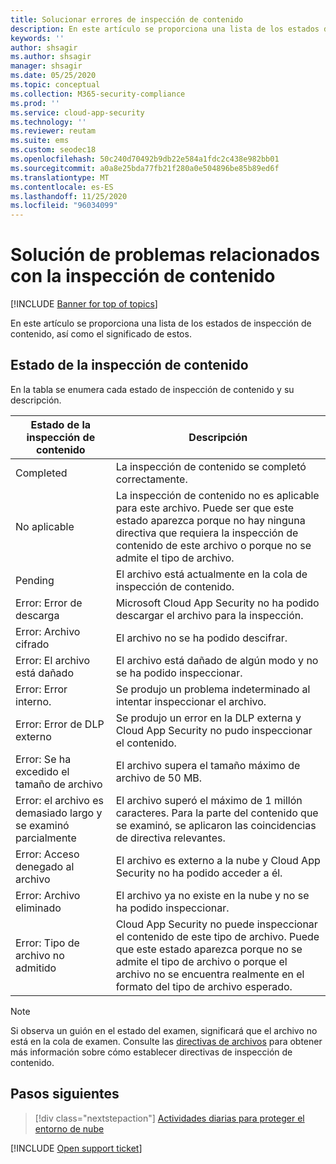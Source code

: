 ```yaml
---
title: Solucionar errores de inspección de contenido
description: En este artículo se proporciona una lista de los estados de inspección de contenido, así como el significado de estos.
keywords: ''
author: shsagir
ms.author: shsagir
manager: shsagir
ms.date: 05/25/2020
ms.topic: conceptual
ms.collection: M365-security-compliance
ms.prod: ''
ms.service: cloud-app-security
ms.technology: ''
ms.reviewer: reutam
ms.suite: ems
ms.custom: seodec18
ms.openlocfilehash: 50c240d70492b9db22e584a1fdc2c438e982bb01
ms.sourcegitcommit: a0a8e25bda77fb21f280a0e504896be85b89ed6f
ms.translationtype: MT
ms.contentlocale: es-ES
ms.lasthandoff: 11/25/2020
ms.locfileid: "96034099"
---
```

# <a name="troubleshooting-content-inspection"></a>Solución de problemas relacionados con la inspección de contenido

[!INCLUDE [Banner for top of topics](includes/banner.md)]

En este artículo se proporciona una lista de los estados de inspección de contenido, así como el significado de estos.

## <a name="content-inspection-status"></a>Estado de la inspección de contenido

En la tabla se enumera cada estado de inspección de contenido y su descripción.

|Estado de la inspección de contenido|Descripción|
|---|---|
|Completed|La inspección de contenido se completó correctamente.|
|No aplicable|La inspección de contenido no es aplicable para este archivo. Puede ser que este estado aparezca porque no hay ninguna directiva que requiera la inspección de contenido de este archivo o porque no se admite el tipo de archivo.|
|Pending|El archivo está actualmente en la cola de inspección de contenido.|
|Error: Error de descarga|Microsoft Cloud App Security no ha podido descargar el archivo para la inspección.|
|Error: Archivo cifrado|El archivo no se ha podido descifrar.|
|Error: El archivo está dañado|El archivo está dañado de algún modo y no se ha podido inspeccionar.|
|Error: Error interno.|Se produjo un problema indeterminado al intentar inspeccionar el archivo.|
|Error: Error de DLP externo|Se produjo un error en la DLP externa y Cloud App Security no pudo inspeccionar el contenido.|
|Error: Se ha excedido el tamaño de archivo|El archivo supera el tamaño máximo de archivo de 50 MB.|
|Error: el archivo es demasiado largo y se examinó parcialmente|El archivo superó el máximo de 1 millón caracteres. Para la parte del contenido que se examinó, se aplicaron las coincidencias de directiva relevantes.|
|Error: Acceso denegado al archivo|El archivo es externo a la nube y Cloud App Security no ha podido acceder a él.|
|Error: Archivo eliminado|El archivo ya no existe en la nube y no se ha podido inspeccionar.|
|Error: Tipo de archivo no admitido|Cloud App Security no puede inspeccionar el contenido de este tipo de archivo. Puede que este estado aparezca porque no se admite el tipo de archivo o porque el archivo no se encuentra realmente en el formato del tipo de archivo esperado.|

> [!NOTE]
> Si observa un guión en el estado del examen, significará que el archivo no está en la cola de examen. Consulte las [directivas de archivos](data-protection-policies.md) para obtener más información sobre cómo establecer directivas de inspección de contenido.

## <a name="next-steps"></a>Pasos siguientes

> [!div class="nextstepaction"]
> [Actividades diarias para proteger el entorno de nube](daily-activities-to-protect-your-cloud-environment.md)

[!INCLUDE [Open support ticket](includes/support.md)]
